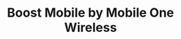 ---
title: "Boost Mobile by Mobile One Wireless"
url: /saint-paul/boost-mobile-by-mobile-one-wireless/
shop: mobile phone
---